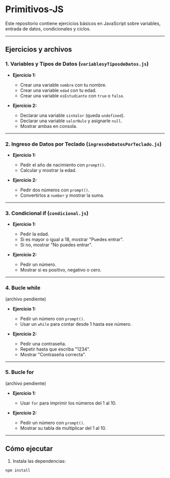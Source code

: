 # Primitivos-JS

Este repositorio contiene ejercicios básicos en JavaScript sobre variables, entrada de datos, condicionales y ciclos.

---

## Ejercicios y archivos

### 1. Variables y Tipos de Datos (`variablesyTiposdeDatos.js`)
- **Ejercicio 1:**  
  - Crear una variable `nombre` con tu nombre.  
  - Crear una variable `edad` con tu edad.  
  - Crear una variable `esEstudiante` con `true` o `false`.

- **Ejercicio 2:**  
  - Declarar una variable `sinValor` (queda `undefined`).  
  - Declarar una variable `valorNulo` y asignarle `null`.  
  - Mostrar ambas en consola.

---

### 2. Ingreso de Datos por Teclado (`ingresoDeDatosPorTeclado.js`)
- **Ejercicio 1:**  
  - Pedir el año de nacimiento con `prompt()`.  
  - Calcular y mostrar la edad.

- **Ejercicio 2:**  
  - Pedir dos números con `prompt()`.  
  - Convertirlos a `number` y mostrar la suma.

---

### 3. Condicional if (`condicional.js`)
- **Ejercicio 1:**  
  - Pedir la edad.  
  - Si es mayor o igual a 18, mostrar "Puedes entrar".  
  - Si no, mostrar "No puedes entrar".

- **Ejercicio 2:**  
  - Pedir un número.  
  - Mostrar si es positivo, negativo o cero.

---

### 4. Bucle while  
(archivo pendiente)

- **Ejercicio 1:**  
  - Pedir un número con `prompt()`.  
  - Usar un `while` para contar desde 1 hasta ese número.

- **Ejercicio 2:**  
  - Pedir una contraseña.  
  - Repetir hasta que escriba "1234".  
  - Mostrar "Contraseña correcta".

---

### 5. Bucle for  
(archivo pendiente)

- **Ejercicio 1:**  
  - Usar `for` para imprimir los números del 1 al 10.

- **Ejercicio 2:**  
  - Pedir un número con `prompt()`.  
  - Mostrar su tabla de multiplicar del 1 al 10.

---

## Cómo ejecutar

1. Instala las dependencias:
```bash
npm install
